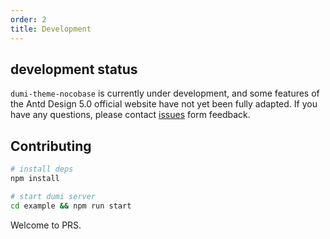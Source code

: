 ```yaml
---
order: 2
title: Development
---
```


## development status

`dumi-theme-nocobase` is currently under development, and some features of the Antd Design 5.0 official website have not yet been fully adapted. If you have any questions, please contact [issues](https://github.com/nocobase/dumi-theme-nocobase/issues) form feedback.

## Contributing

```bash
# install deps
npm install

# start dumi server
cd example && npm run start
```

Welcome to PRS.
